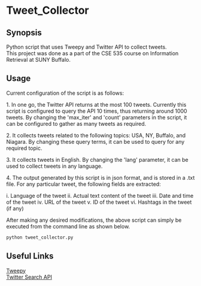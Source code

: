 # Tweet_Collector

## Synopsis
Python script that uses Tweepy and Twitter API to collect tweets.<br>
This project was done as a part of the CSE 535 course on Information Retrieval at SUNY Buffalo.

## Usage
Current configuration of the script is as follows:
<p>1. In one go, the Twitter API returns at the most 100 tweets. Currently this script is configured to query the API 10 times, thus returning around 1000 tweets. By changing the 'max_iter' and 'count' parameters in the script, it can be configured to gather as many tweets as required.</p>

<p>2. It collects tweets related to the following topics: USA, NY, Buffalo, and Niagara. By changing these query terms, it can be used to query for any required topic.</p>

<p>3. It collects tweets in English. By changing the 'lang' parameter, it can be used to collect tweets in any language.</p>

<p>4. The output generated by this script is in json format, and is stored in a .txt file. For any particular tweet, the following fields are extracted:</p>
	 i. Language of the tweet
	ii. Actual text content of the tweet
	iii. Date and time of the tweet
	iv. URL of the tweet
	v. ID of the tweet
	vi. Hashtags in the tweet (if any)

After making any desired modifications, the above script can simply be executed from the command line as shown below.
```sh
python tweet_collector.py
```

## Useful Links
[Tweepy](http://www.tweepy.org/)<br>
[Twitter Search API](https://developer.twitter.com/en/docs/tweets/search/overview)
